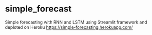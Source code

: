 # simple_forecast
Simple forecasting with RNN and LSTM
using Streamlit framework and deploted on Heroku
https://simple-forecasting.herokuapp.com/
